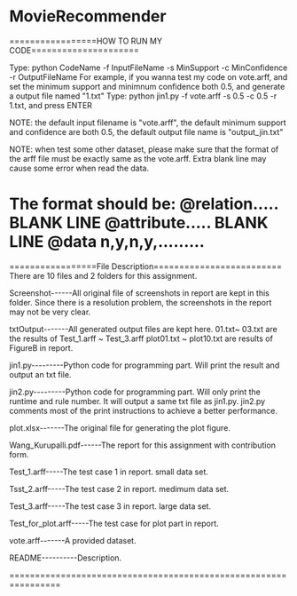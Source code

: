 # MovieRecommender
=================HOW TO RUN MY CODE=====================

Type: python CodeName -f InputFileName -s MinSupport -c MinConfidence -r OutputFileName
For example, if you wanna test my code on vote.arff, and set the minimum support and minimnum confidence both 0.5, and generate a output file named "1.txt"
Type: python jin1.py -f vote.arff -s 0.5 -c 0.5 -r 1.txt, and press ENTER

NOTE: the default input filename is "vote.arff", the default minimum support and confidence are both 0.5, the default output file name is "output_jin.txt"

NOTE: when test some other dataset, please make sure that the format of the arff file must be exactly same as the vote.arff. Extra blank line may cause some error when read the data.

The format should be:
@relation.....
BLANK LINE
@attribute.....
BLANK LINE
@data
n,y,n,y,......... 
==========================================================



=================File Description=========================
There are 10 files and 2 folders for this assignment.

Screenshot------All original file of screenshots in report are kept in this folder. Since there is a resolution problem, the screenshots in the report may not be 		very clear.

txtOutput-------All generated output files are kept here. 01.txt~ 03.txt are the results of Test_1.arff ~ Test_3.arff
		plot01.txt ~ plot10.txt are results of FigureB in report.
	        
jin1.py---------Python code for programming part. Will print the result and output an txt file.

jin2.py---------Python code for programming part. Will only print the runtime and rule number. It will output a same txt file as jin1.py. 
                jin2.py comments most of the print instructions to achieve a better performance.

plot.xlsx-------The original file for generating the plot figure.

Wang_Kurupalli.pdf------The report for this assignment with contribution form.

Test_1.arff-----The test case 1 in report. small data set.

Tsst_2.arff-----The test case 2 in report. medimum data set.

Test_3.arff-----The test case 3 in report. large data set.

Test_for_plot.arff-----The test case for plot part in report.

vote.arff-------A provided dataset. 

README----------Description. 

================================================================


